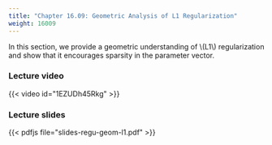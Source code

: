 ```yaml
---
title: "Chapter 16.09: Geometric Analysis of L1 Regularization"
weight: 16009
---
```

In this section, we provide a geometric understanding of \\(L1\\) regularization and show that it encourages sparsity in the parameter vector.

<!--more-->

### Lecture video

{{< video id="1EZUDh45Rkg" >}}

### Lecture slides

{{< pdfjs file="slides-regu-geom-l1.pdf" >}}
